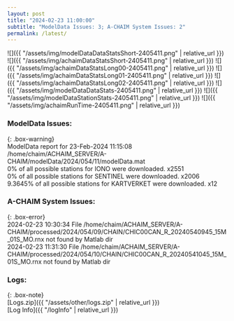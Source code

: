 ```yaml
---
layout: post
title: "2024-02-23 11:00:00"
subtitle: "ModelData Issues: 3; A-CHAIM System Issues: 2"
permalink: /latest/
---
```


![]({{ "/assets/img/modelDataDataStatsShort-2405411.png" | relative_url }})
![]({{ "/assets/img/achaimDataStatsShort-2405411.png" | relative_url }})
![]({{ "/assets/img/achaimDataStatsLong00-2405411.png" | relative_url }})
![]({{ "/assets/img/achaimDataStatsLong01-2405411.png" | relative_url }})
![]({{ "/assets/img/achaimDataStatsLong02-2405411.png" | relative_url }})
![]({{ "/assets/img/modelDataDataStats-2405411.png" | relative_url }})
![]({{ "/assets/img/modelDataStationStats-2405411.png" | relative_url }})
![]({{ "/assets/img/achaimRunTime-2405411.png" | relative_url }})


### ModelData Issues:  
  
{: .box-warning}  
 ModelData report for 23-Feb-2024 11:15:08   
 /home/chaim/ACHAIM_SERVER/A-CHAIM/modelData/2024/054/11/modelData.mat   
 0% of all possible stations for IONO were downloaded. x2551   
 0% of all possible stations for SENTINEL were downloaded. x2006   
 9.3645% of all possible stations for KARTVERKET were downloaded. x12   
  
### A-CHAIM System Issues:  
  
{: .box-error}  
2024-02-23 10:30:34 File /home/chaim/ACHAIM_SERVER/A-CHAIM/processed/2024/054/09/CHAIN/CHIC00CAN_R_20240540945_15M_01S_MO.rnx not found by Matlab dir  
2024-02-23 11:31:30 File /home/chaim/ACHAIM_SERVER/A-CHAIM/processed/2024/054/10/CHAIN/CHIC00CAN_R_20240541045_15M_01S_MO.rnx not found by Matlab dir  

### Logs:  
  
{: .box-note}  
[Logs.zip]({{ "/assets/other/logs.zip" | relative_url }})  
[Log Info]({{ "/logInfo" | relative_url }})  

